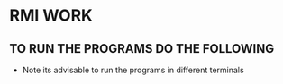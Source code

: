 # RMI WORK 
## TO RUN THE PROGRAMS DO THE FOLLOWING
+ Note its advisable to run the programs in different terminals
  ``` + start rmiregistry 
  ```
 ```+ java HotelServer 
 ```
 ```+ java HotelClient 
 ```
 ``` + java HotelClient list localhost
  ```
 ``` + java HotelClient guests localhost
```
``` + java HotelClient revenue localhost
```
 ``` + java HotelClient book localhost 0 "guest name"
 ```
